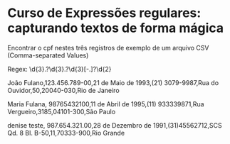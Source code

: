 # Curso de Expressões regulares: capturando textos de forma mágica

Encontrar o cpf nestes três registros de exemplo de um arquivo CSV (Comma-separated Values)

Regex: \d{3}\.?\d{3}\.?\d{3}[-.]?\d{2}

João Fulano,123.456.789-00,21 de Maio de 1993,(21) 3079-9987,Rua do Ouvidor,50,20040-030,Rio de Janeiro

Maria Fulana, 98765432100,11 de Abril de 1995,(11) 933339871,Rua Vergueiro,3185,04101-300,São Paulo

denise teste, 987.654.321.00,28 de Dezembro de 1991,(31)45562712,SCS Qd. 8 Bl. B-50,11,70333-900,Rio Grande